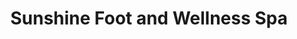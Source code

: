 ---
title: "Sunshine Foot and Wellness Spa"
url: /new-milford/sunshine-foot-and-wellness-spa/
shop: Massage
---